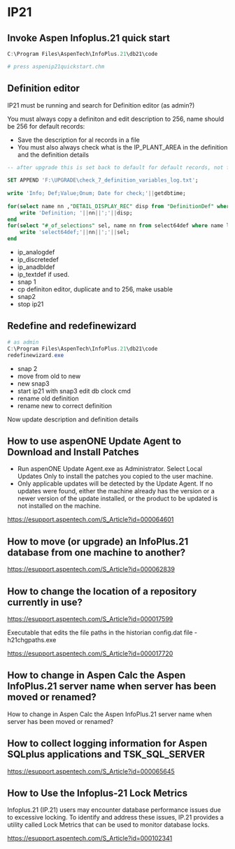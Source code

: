 # IP21

## Invoke Aspen Infoplus.21 quick start

```ps1
C:\Program Files\AspenTech\InfoPlus.21\db21\code

# press aspenip21quickstart.chm

```

## Definition editor

IP21 must be running and search for Definition editor (as admin?)

You must always copy a definiton and edit description to 256, name should be 256 for default records:
* Save the description for al records in a file
* You must also always check what is the IP_PLANT_AREA in the definition and the definition details

```sql
-- after upgrade this is set back to default for default records, not for custom, i.e ip_analogdef, but we check it anyway
 
SET APPEND 'F:\UPGRADE\check_7_definition_variables_log.txt';
 
write 'Info; Def;Value;Onum; Date for check;'||getdbtime;
 
for(select name nn ,"DETAIL_DISPLAY_REC" disp from "DefinitionDef" where name like '%ana%' or name like '%dis%')do
	write 'Definition; '||nn||';'||disp;
end
for(select "#_of_selections" sel, name nn from select64def where name like '%plant%area%')do
	write 'select64def;'||nn||';'||sel;
end

```
* ip_analogdef
* ip_discretedef
* ip_anadbldef
* ip_textdef if used.
* snap 1 
* cp definiton editor, duplicate and to 256, make usable
* snap2
* stop ip21

## Redefine and redefinewizard

```ps1
# as admin
C:\Program Files\AspenTech\InfoPlus.21\db21\code
redefinewizard.exe
```
* snap 2
* move from old to new
* new snap3
* start ip21 with snap3 edit db clock cmd
* rename old definition
* rename new to correct definition

Now update description and definition details


## How to use aspenONE Update Agent to Download and Install Patches

* Run aspenONE Update Agent.exe as Administrator. Select Local Updates Only to install the patches you copied to the user machine.
* Only applicable updates will be detected by the Update Agent. If no updates were found, either the machine already has the version or a newer version of the update installed, or the product to be updated is not installed on the machine.


https://esupport.aspentech.com/S_Article?id=000064601

## How to move (or upgrade) an InfoPlus.21 database from one machine to another?

https://esupport.aspentech.com/S_Article?id=000062839


## How to change the location of a repository currently in use?

https://esupport.aspentech.com/S_Article?id=000017599

Executable that edits the file paths in the historian config.dat file - h21chgpaths.exe

https://esupport.aspentech.com/S_Article?id=000017720

## How to change in Aspen Calc the Aspen InfoPlus.21 server name when server has been moved or renamed?

How to change in Aspen Calc the Aspen InfoPlus.21 server name when server has been moved or renamed?

## How to collect logging information for Aspen SQLplus applications and TSK_SQL_SERVER

https://esupport.aspentech.com/S_Article?id=000065645

## How to Use the Infoplus-21 Lock Metrics

Infoplus.21 (IP.21) users may encounter database performance issues due to excessive locking. To identify and address these issues, IP.21 provides a utility called Lock Metrics that can be used to monitor database locks.

https://esupport.aspentech.com/S_Article?id=000102341